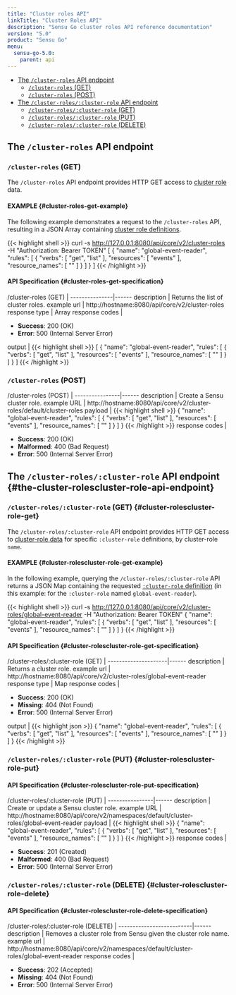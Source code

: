 ```yaml
---
title: "Cluster roles API"
linkTitle: "Cluster Roles API"
description: "Sensu Go cluster roles API reference documentation"
version: "5.0"
product: "Sensu Go"
menu:
  sensu-go-5.0:
    parent: api
---
```


- [The `/cluster-roles` API endpoint](#the-cluster-roles-api-endpoint)
	- [`/cluster-roles` (GET)](#cluster-roles-get)
	- [`/cluster-roles` (POST)](#cluster-roles-post)
- [The `/cluster-roles/:cluster-role` API endpoint](#the-cluster-rolescluster-role-api-endpoint)
	- [`/cluster-roles/:cluster-role` (GET)](#cluster-rolescluster-role-get)
  - [`/cluster-roles/:cluster-role` (PUT)](#cluster-rolescluster-put)
  - [`/cluster-roles/:cluster-role` (DELETE)](#cluster-rolescluster-role-delete)

## The `/cluster-roles` API endpoint

### `/cluster-roles` (GET)

The `/cluster-roles` API endpoint provides HTTP GET access to [cluster role][1] data.

#### EXAMPLE {#cluster-roles-get-example}

The following example demonstrates a request to the `/cluster-roles` API, resulting in
a JSON Array containing [cluster role definitions][1].

{{< highlight shell >}}
curl -s http://127.0.0.1:8080/api/core/v2/cluster-roles -H "Authorization: Bearer TOKEN"
[
  {
    "name": "global-event-reader",
    "rules": [
      {
        "verbs": [
          "get",
          "list"
        ],
        "resources": [
          "events"
        ],
        "resource_names": [
          ""
        ]
      }
    ]
  }
]
{{< /highlight >}}

#### API Specification {#cluster-roles-get-specification}

/cluster-roles (GET)  | 
---------------|------
description    | Returns the list of cluster roles.
example url    | http://hostname:8080/api/core/v2/cluster-roles
response type  | Array
response codes | <ul><li>**Success**: 200 (OK)</li><li>**Error**: 500 (Internal Server Error)</li></ul>
output         | {{< highlight shell >}}
[
  {
    "name": "global-event-reader",
    "rules": [
      {
        "verbs": [
          "get",
          "list"
        ],
        "resources": [
          "events"
        ],
        "resource_names": [
          ""
        ]
      }
    ]
  }
]
{{< /highlight >}}

### `/cluster-roles` (POST)

/cluster-roles (POST) | 
----------------|------
description     | Create a Sensu cluster role.
example URL     | http://hostname:8080/api/core/v2/cluster-roles/default/cluster-roles
payload         | {{< highlight shell >}}
{
  "name": "global-event-reader",
  "rules": [
    {
      "verbs": [
        "get",
        "list"
      ],
      "resources": [
        "events"
      ],
      "resource_names": [
        ""
      ]
    }
  ]
}
{{< /highlight >}}
response codes  | <ul><li>**Success**: 200 (OK)</li><li>**Malformed**: 400 (Bad Request)</li><li>**Error**: 500 (Internal Server Error)</li></ul>

## The `/cluster-roles/:cluster-role` API endpoint {#the-cluster-rolescluster-role-api-endpoint}

### `/cluster-roles/:cluster-role` (GET) {#cluster-rolescluster-role-get}

The `/cluster-roles/:cluster-role` API endpoint provides HTTP GET access to [cluster-role data][1] for specific `:cluster-role` definitions, by cluster-role `name`.

#### EXAMPLE {#cluster-rolescluster-role-get-example}

In the following example, querying the `/cluster-roles/:cluster-role` API returns a JSON Map
containing the requested [`:cluster-role` definition][1] (in this example: for the `:cluster-role` named
`global-event-reader`).

{{< highlight shell >}}
curl -s http://127.0.0.1:8080/api/core/v2/cluster-roles/global-event-reader -H "Authorization: Bearer TOKEN"
{
  "name": "global-event-reader",
  "rules": [
    {
      "verbs": [
        "get",
        "list"
      ],
      "resources": [
        "events"
      ],
      "resource_names": [
        ""
      ]
    }
  ]
}
{{< /highlight >}}

#### API Specification {#cluster-rolescluster-role-get-specification}

/cluster-roles/:cluster-role (GET) | 
---------------------|------
description          | Returns a cluster role.
example url          | http://hostname:8080/api/core/v2/cluster-roles/global-event-reader
response type        | Map
response codes       | <ul><li>**Success**: 200 (OK)</li><li> **Missing**: 404 (Not Found)</li><li>**Error**: 500 (Internal Server Error)</li></ul>
output               | {{< highlight json >}}
{
  "name": "global-event-reader",
  "rules": [
    {
      "verbs": [
        "get",
        "list"
      ],
      "resources": [
        "events"
      ],
      "resource_names": [
        ""
      ]
    }
  ]
}
{{< /highlight >}}

### `/cluster-roles/:cluster-role` (PUT) {#cluster-rolescluster-role-put}

#### API Specification {#cluster-rolescluster-role-put-specification}

/cluster-roles/:cluster-role (PUT) | 
----------------|------
description     | Create or update a Sensu cluster role.
example URL     | http://hostname:8080/api/core/v2/namespaces/default/cluster-roles/global-event-reader
payload         | {{< highlight shell >}}
{
  "name": "global-event-reader",
  "rules": [
    {
      "verbs": [
        "get",
        "list"
      ],
      "resources": [
        "events"
      ],
      "resource_names": [
        ""
      ]
    }
  ]
}
{{< /highlight >}}
response codes  | <ul><li>**Success**: 201 (Created)</li><li>**Malformed**: 400 (Bad Request)</li><li>**Error**: 500 (Internal Server Error)</li></ul>

### `/cluster-roles/:cluster-role` (DELETE) {#cluster-rolescluster-role-delete}

#### API Specification {#cluster-rolescluster-role-delete-specification}

/cluster-roles/:cluster-role (DELETE) | 
--------------------------|------
description               | Removes a cluster role from Sensu given the cluster role name.
example url               | http://hostname:8080/api/core/v2/namespaces/default/cluster-roles/global-event-reader
response codes            | <ul><li>**Success**: 202 (Accepted)</li><li>**Missing**: 404 (Not Found)</li><li>**Error**: 500 (Internal Server Error)</li></ul>

[1]: ../../reference/rbac


